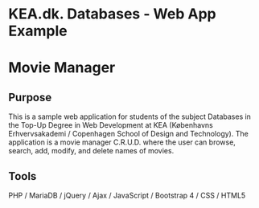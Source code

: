 # KEA.dk. Databases - Web App Example
# Movie Manager

## Purpose
This is a sample web application for students of the subject Databases in the Top-Up Degree in Web Development at KEA (Københavns Erhvervsakademi / Copenhagen School of Design and Technology). The application is a movie manager C.R.U.D. where the user can browse, search, add, modify, and delete names of movies.

## Tools
PHP / MariaDB / jQuery / Ajax / JavaScript / Bootstrap 4 / CSS / HTML5